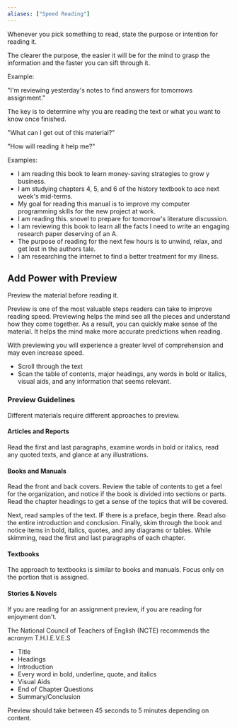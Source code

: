 ```yaml
---
aliases: ["Speed Reading"]
---
```


Whenever you pick something to read, state the purpose or intention for reading it.

The clearer the purpose, the easier it will be for the mind to grasp the information and the faster you can sift through it.

Example:

"I'm reviewing yesterday's notes to find answers for tomorrows assignment."

The key is to determine why you are reading the text or what you want to know once finished.

"What can I get out of this material?"

"How will reading it help me?"

Examples:

* I am reading this book to learn money-saving strategies to grow y business.
* I am studying chapters 4, 5, and 6 of the history textbook to ace next week's mid-terms.
* My goal for reading this manual is to improve my computer programming skills for the new project at work.
* I am reading this.  snovel to prepare for tomorrow's literature discussion.
* I am reviewing this book to learn all the facts I need to write an engaging research paper deserving of an A.
* The purpose of reading for the next few hours is to unwind, relax, and get lost in the authors tale.
* I am researching the internet to find a better treatment for my illness.

## Add Power with Preview

Preview the material before reading it.

Preview is one of the most valuable steps readers can take to improve reading speed. Previewing helps the mind see all the pieces and understand how they come together. As a result, you can quickly make sense of the material. It helps the mind make more accurate predictions when reading.

With previewing you will experience a greater level of comprehension and may even increase speed.

- Scroll through the text
- Scan the table of contents, major headings, any words in bold or italics, visual aids, and any information that seems relevant.

### Preview Guidelines

Different materials require different approaches to preview.

#### Articles and Reports

Read the first and last paragraphs, examine words in bold or italics, read any quoted texts, and glance at any illustrations.

#### Books and Manuals

Read the front and back covers. Review the table of contents to get a feel for the organization, and notice if the book is divided into sections or parts. Read the chapter headings to get a sense of the topics that will be covered.

Next, read samples of the text. IF there is a preface, begin there. Read also the entire introduction and conclusion. Finally, skim through the book and notice items in bold, italics, quotes, and any diagrams or tables. While skimming, read the first and last paragraphs of each chapter.

#### Textbooks

The approach to textbooks is similar to books and manuals. Focus only on the portion that is assigned.

#### Stories & Novels

If you are reading for an assignment preview, if you are reading for enjoyment don't.

The National Council of Teachers of English (NCTE) recommends the acronym T.H.I.E.V.E.S

- Title
- Headings
- Introduction
- Every word in bold, underline, quote, and italics
- Visual Aids
- End of Chapter Questions
- Summary/Conclusion

Preview should take between 45 seconds to 5 minutes depending on content.